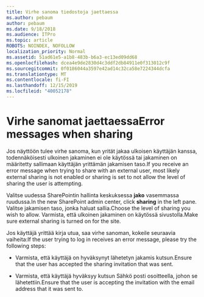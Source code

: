```yaml
---
title: Virhe sanoma tiedostoja jaettaessa
ms.author: pebaum
author: pebaum
ms.date: 9/18/2018
ms.audience: ITPro
ms.topic: article
ROBOTS: NOINDEX, NOFOLLOW
localization_priority: Normal
ms.assetid: 51ad61e5-a1b8-483b-b6a3-ec13ed09dd68
ms.openlocfilehash: dcea4e9de2830d4c3ddf2db84911e0f313012c9f
ms.sourcegitcommit: 0f0186044a3597e42ad14c32ca58e7224344dcfa
ms.translationtype: MT
ms.contentlocale: fi-FI
ms.lasthandoff: 12/15/2019
ms.locfileid: "40052178"
---
```

# <a name="error-messages-when-sharing"></a><span data-ttu-id="62f75-102">Virhe sanomat jaettaessa</span><span class="sxs-lookup"><span data-stu-id="62f75-102">Error messages when sharing</span></span>

<span data-ttu-id="62f75-103">Jos näyttöön tulee virhe sanoma, kun yrität jakaa ulkoisen käyttäjän kanssa, todennäköisesti ulkoinen jakaminen ei ole käytössä tai jakaminen on määritetty sallimaan käyttäjän yrittämän jakamisen taso.</span><span class="sxs-lookup"><span data-stu-id="62f75-103">If you receive an error message when trying to share with an external user, most likely external sharing is not enabled or sharing is set to not allow the level of sharing the user is attempting.</span></span>
  
<span data-ttu-id="62f75-104">Valitse uudessa SharePointin hallinta keskuksessa **jako** vasemmassa ruudussa.</span><span class="sxs-lookup"><span data-stu-id="62f75-104">In the  new SharePoint admin center, click **sharing** in the left pane.</span></span> <span data-ttu-id="62f75-105">Valitse jakamisen taso, jonka haluat sallia.</span><span class="sxs-lookup"><span data-stu-id="62f75-105">Choose the level of sharing you wish to allow.</span></span> <span data-ttu-id="62f75-106">Varmista, että ulkoinen jakaminen on käytössä sivustolla.</span><span class="sxs-lookup"><span data-stu-id="62f75-106">Make sure external sharing is turned on for the site.</span></span> 
  
<span data-ttu-id="62f75-107">Jos käyttäjä yrittää kirja utua, saa virhe sanoman, kokeile seuraavia vaiheita:</span><span class="sxs-lookup"><span data-stu-id="62f75-107">If the user trying to log in receives an error message, please try the following steps:</span></span>
  
- <span data-ttu-id="62f75-108">Varmista, että käyttäjä on hyväksynyt lähetetyn jakamis kutsun.</span><span class="sxs-lookup"><span data-stu-id="62f75-108">Ensure that the user has accepted the sharing invitation that was sent.</span></span>
    
- <span data-ttu-id="62f75-109">Varmista, että käyttäjä hyväksyy kutsun Sähkö posti osoitteella, johon se lähetettiin.</span><span class="sxs-lookup"><span data-stu-id="62f75-109">Ensure that the user is accepting the invitation with the email address that it was sent to.</span></span>
    


